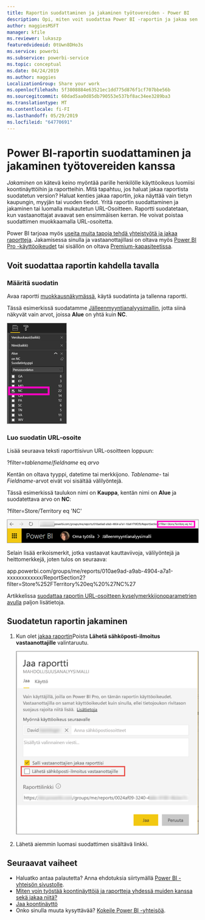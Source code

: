 ```yaml
---
title: Raportin suodattaminen ja jakaminen työtovereiden - Power BI
description: Opi, miten voit suodattaa Power BI -raportin ja jakaa sen työtovereiden kanssa organisaatiossa.
author: maggiesMSFT
manager: kfile
ms.reviewer: lukaszp
featuredvideoid: 0tUwn8DHo3s
ms.service: powerbi
ms.subservice: powerbi-service
ms.topic: conceptual
ms.date: 04/24/2019
ms.author: maggies
LocalizationGroup: Share your work
ms.openlocfilehash: 5f3808884e63521ec1dd775d876f1cf707bbe56b
ms.sourcegitcommit: 60dad5aa0d85db790553e537bf8ac34ee3289ba3
ms.translationtype: MT
ms.contentlocale: fi-FI
ms.lasthandoff: 05/29/2019
ms.locfileid: "64770691"
---
```

# <a name="filter-a-power-bi-report-and-share-it-with-coworkers"></a>Power BI-raportin suodattaminen ja jakaminen työtovereiden kanssa
*Jakaminen* on kätevä keino myöntää parille henkilölle käyttöoikeus luomiisi koontinäyttöihin ja raportteihin. Mitä tapahtuu, jos haluat jakaa raportista suodatetun version? Haluat kenties jakaa raportin, joka näyttää vain tietyn kaupungin, myyjän tai vuoden tiedot. Yritä raportin suodattaminen ja jakaminen tai luomalla mukautetun URL-Osoitteen. Raportti suodatetaan, kun vastaanottajat avaavat sen ensimmäisen kerran. He voivat poistaa suodattimen muokkaamalla URL-osoitetta. 

Power BI tarjoaa myös [useita muita tapoja tehdä yhteistyötä ja jakaa raportteja](service-how-to-collaborate-distribute-dashboards-reports.md). Jakamisessa sinulla ja vastaanottajillasi on oltava myös [Power BI Pro -käyttöoikeudet](service-features-license-type.md) tai sisällön on oltava [Premium-kapasiteetissa](service-premium-what-is.md). 

## <a name="two-ways-to-filter-a-report"></a>Voit suodattaa raportin kahdella tavalla

### <a name="set-a-filter"></a>Määritä suodatin

Avaa raportti [muokkausnäkymässä](consumer/end-user-reading-view.md), käytä suodatinta ja tallenna raportti.
   
Tässä esimerkissä suodatamme [Jälleenmyyntianalyysimallin](sample-tutorial-connect-to-the-samples.md), jotta siinä näkyvät vain arvot, joissa **Alue** on yhtä kuin **NC**.
   
![Raportin suodatusruutu](media/service-share-reports/power-bi-filter-report2.png)

### <a name="create-a-filter-in-the-url"></a>Luo suodatin URL-osoite

Lisää seuraava teksti raporttisivun URL-osoitteen loppuun:
   
?filter=*tablename*/*fieldname* eq *arvo*
   
Kentän on oltava tyyppi, datetime tai merkkijono. *Tablename*- tai *Fieldname*-arvot eivät voi sisältää välilyöntejä.
   
Tässä esimerkissä taulukon nimi on **Kauppa**, kentän nimi on **Alue** ja suodatettava arvo on **NC**:
   
?filter=Store/Territory eq 'NC'
   
![Suodatetun raportin URL-osoite](media/service-share-reports/power-bi-filter-url3.png)
   
Selain lisää erikoismerkit, jotka vastaavat kauttaviivoja, välilyöntejä ja heittomerkkejä, joten tulos on seuraava:
   
app.powerbi.com/groups/me/reports/010ae9ad-a9ab-4904-a7a1-xxxxxxxxxxxx/ReportSection2?filter=Store%252FTerritory%20eq%20%27NC%27

Artikkelissa [suodattaa raportin URL-osoitteen kyselymerkkijonoparametrien avulla](service-url-filters.md) paljon lisätietoja.

## <a name="share-the-filtered-report"></a>Suodatetun raportin jakaminen

1. Kun olet [jakaa raportin](service-share-dashboards.md)Poista **Lähetä sähköposti-ilmoitus vastaanottajille** valintaruutu.

    ![Jaa raportti -valintaikkuna](media/service-share-reports/power-bi-share-report-dialog.png)

4. Lähetä aiemmin luomasi suodattimen sisältävä linkki.

## <a name="next-steps"></a>Seuraavat vaiheet
* Haluatko antaa palautetta? Anna ehdotuksia siirtymällä [Power BI -yhteisön sivustolle](https://community.powerbi.com/).
* [Miten voin työstää koontinäyttöjä ja raportteja yhdessä muiden kanssa sekä jakaa niitä?](service-how-to-collaborate-distribute-dashboards-reports.md)
* [Jaa koontinäyttö](service-share-dashboards.md)
* Onko sinulla muuta kysyttävää? [Kokeile Power BI -yhteisöä](http://community.powerbi.com/).

